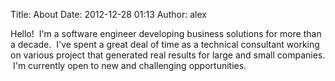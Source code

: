 Title: About
Date: 2012-12-28 01:13
Author: alex

Hello!  I'm a software engineer developing business solutions for more
than a decade.  I've spent a great deal of time as a technical
consultant working on various project that generated real results for
large and small companies.  I'm currently open to new and challenging
opportunities.

